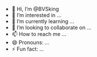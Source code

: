 - 👋 Hi, I’m @BVSking
- 👀 I’m interested in ...
- 🌱 I’m currently learning ...
- 💞️ I’m looking to collaborate on ...
- 📫 How to reach me ...
- 😄 Pronouns: ...
- ⚡ Fun fact: ...

<!---
BVSking/BVSking is a ✨ special ✨ repository because its `README.md` (this file) appears on your GitHub profile.
You can click the Preview link to take a look at your changes.
--->
